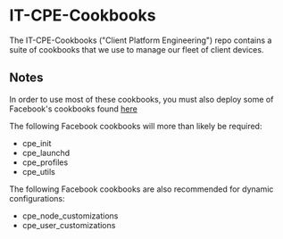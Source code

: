 # IT-CPE-Cookbooks
The IT-CPE-Cookbooks ("Client Platform Engineering") repo contains a suite of cookbooks that we use to manage our fleet of client devices.

## Notes
In order to use most of these cookbooks, you must also deploy some of Facebook's cookbooks found [here](https://github.com/facebook/IT-CPE/tree/master/itchef)

The following Facebook cookbooks will more than likely be required:
- cpe_init
- cpe_launchd
- cpe_profiles
- cpe_utils

The following Facebook cookbooks are also recommended for dynamic configurations:
- cpe_node_customizations
- cpe_user_customizations
